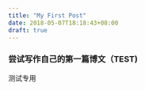 ```yaml
---
title: "My First Post"
date: 2018-05-07T18:18:43+08:00
draft: true
---
```


### 尝试写作自己的第一篇博文（TEST)

测试专用